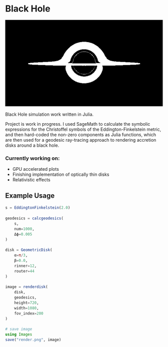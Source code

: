 # Black Hole

![Example Render](examples/blackhole.png)


Black Hole simulation work written in Julia.

Project is work in progress. I used SageMath to calculate the symbolic expressions for the Christoffel symbols of the Eddington-Finkelstein metric, and then hard-coded the non-zero components as Julia functions, which are then used for a geodesic ray-tracing approach to rendering accretion disks around a black hole.

### Currently working on:
- GPU accelerated plots
- Finishing implementation of optically thin disks
- Relativistic effects

## Example Usage
```julia
s = EddingtonFinkelstein(2.0)

geodesics = calcgeodesics(
    s, 
    num=1000, 
    Δϕ=0.005
)

disk = GeometricDisk(
    α=π/3, 
    β=0.0, 
    rinner=12,
    router=44
)

image = renderdisk(
    disk,
    geodesics, 
    height=720, 
    width=1080,
    fov_index=200    
)

# save image
using Images
save("render.png", image)
```